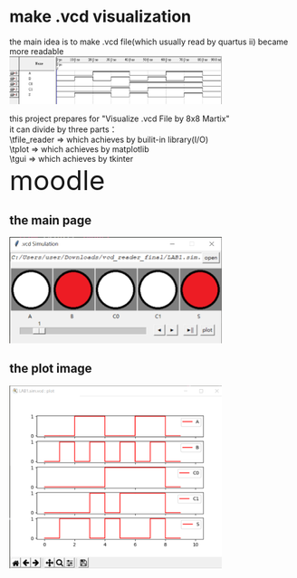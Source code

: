# make .vcd visualization
the main idea is to make .vcd file(which usually read by quartus ii) became more readable
<br>
<img src="/picture/img_quartusii.png" width="375" />

this project prepares for "Visualize .vcd File by 8x8 Martix"<br>
it can divide by three parts：<br>
  \tfile_reader => which achieves by builit-in library(I/O)<br>
  \tplot        => which achieves by matplotlib<br>
  \tgui         => which achieves by tkinter<br>
  <font size="30">moodle</font>

## the main page
<img src="/picture/img_main.png" width="375" />


## the plot image
<img src="/picture/img_plot.png" width="375" />


